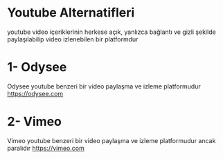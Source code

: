 # Youtube Alternatifleri
youtube video içeriklerinin herkese açık, yanlızca bağlantı ve gizli şekilde paylaşılabilip video izlenebilen bir platformdur

# 1- Odysee
Odysee youtube benzeri bir video paylaşma ve izleme platformudur 
https://odysee.com

# 2- Vimeo
Vimeo youtube benzeri bir video paylaşma ve izleme platformudur ancak paralıdır
https://vimeo.com
